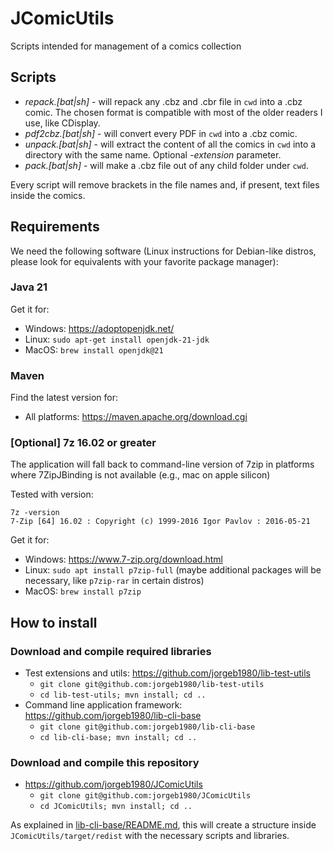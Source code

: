 # JComicUtils
Scripts intended for management of a comics collection

## Scripts

+ *repack.[bat|sh]* - will repack any .cbz and .cbr file in `cwd` into a .cbz comic.  The chosen format is compatible with most of the older readers I use, like CDisplay.
+ *pdf2cbz.[bat|sh]* - will convert every PDF in `cwd` into a .cbz comic.
+ *unpack.[bat|sh]* - will extract the content of all the comics in `cwd` into a directory with the same name.  Optional *-extension* parameter.
+ *pack.[bat|sh]* - will make a .cbz file out of any child folder under `cwd`.

Every script will remove brackets in the file names and, if present, text files inside the comics.

## Requirements

We need the following software (Linux instructions for Debian-like distros, please look for equivalents with your favorite package manager):

### Java 21

Get it for:
+ Windows: https://adoptopenjdk.net/
+ Linux: `sudo apt-get install openjdk-21-jdk`
+ MacOS: `brew install openjdk@21`

### Maven

Find the latest version for:
+ All platforms: https://maven.apache.org/download.cgi

### [Optional] 7z 16.02 or greater

The application will fall back to command-line version of 7zip in platforms where 7ZipJBinding is not available (e.g., mac on apple silicon)

Tested with version:

```
7z -version
7-Zip [64] 16.02 : Copyright (c) 1999-2016 Igor Pavlov : 2016-05-21
```

Get it for:
+ Windows: https://www.7-zip.org/download.html
+ Linux: `sudo apt install p7zip-full`
  (maybe additional packages will be necessary, like `p7zip-rar` in certain distros)
+ MacOS: `brew install p7zip`

## How to install

### Download and compile required libraries


- Test extensions and utils: https://github.com/jorgeb1980/lib-test-utils
  - `git clone git@github.com:jorgeb1980/lib-test-utils`
  - `cd lib-test-utils; mvn install; cd ..`
- Command line application framework: https://github.com/jorgeb1980/lib-cli-base
  - `git clone git@github.com:jorgeb1980/lib-cli-base`
  - `cd lib-cli-base; mvn install; cd ..`

### Download and compile this repository

- https://github.com/jorgeb1980/JComicUtils
  - `git clone git@github.com:jorgeb1980/JComicUtils`
  - `cd JComicUtils; mvn install; cd ..`

As explained in [lib-cli-base/README.md](https://github.com/jorgeb1980/lib-cli-base/blob/master/README.md), this
will create a structure inside `JComicUtils/target/redist` with the necessary scripts and libraries.
